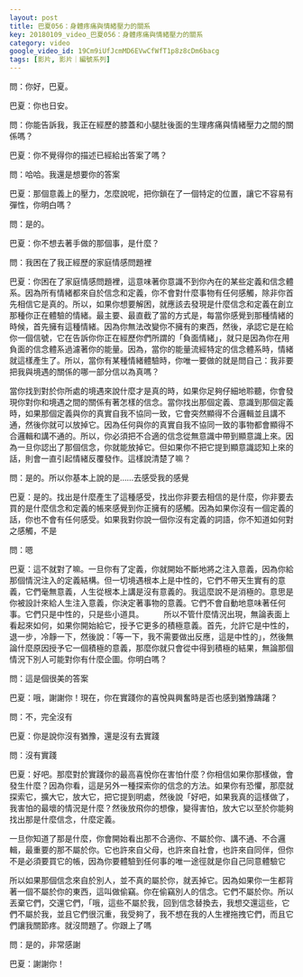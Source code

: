 ```yaml
---
layout: post
title: 巴夏056：身體疼痛與情緒壓力的關系
key: 20180109_video_巴夏056：身體疼痛與情緒壓力的關系
category: video
google_video_id: 19Cm9iUfJcmMD6EVwCfWfT1p8z8cDm6bacg
tags: [影片, 影片｜編號系列]
---
```



問：你好，巴夏。

巴夏：你也日安。

問：你能告訴我，我正在經歷的膝蓋和小腿肚後面的生理疼痛與情緒壓力之間的關係嗎？

巴夏：你不覺得你的描述已經給出答案了嗎？

問：哈哈。我還是想要你的答案

巴夏：那個意義上的壓力，怎麼說呢，把你鎖在了一個特定的位置，讓它不容易有彈性，你明白嗎？

問：是的。

巴夏：你不想去著手做的那個事，是什麼？

問：我困在了我正經歷的家庭情感問題裡

巴夏：你困在了家庭情感問題裡，這意味著你意識不到你內在的某些定義和信念體系。因為所有情緒都來自於信念和定義，你不會對什麼事物有任何感觸，除非你首先相信它是真的。所以，如果你想要解困，就應該去發現是什麼信念和定義在創立那種你正在體驗的情緒。最主要、最直截了當的方式是，每當你感覺到那種情緒的時候，首先擁有這種情緒。因為你無法改變你不擁有的東西，然後，承認它是在給你一個信號，它在告訴你你正在經歷你們所謂的「負面情緒」，就只是因為你在用負面的信念體系過濾著你的能量。因為，當你的能量流經特定的信念體系時，情緒就這樣產生了。所以，當你有某種情緒體驗時，你唯一要做的就是問自己：我非要把我與境遇的關係的哪一部分信以為真嗎？

當你找到對於你所處的境遇來說什麼才是真的時，如果你足夠仔細地聆聽，你會發現你對你和境遇之間的關係有著怎樣的信念。當你找出那個定義、意識到那個定義時，如果那個定義與你的真實自我不協同一致，它會突然顯得不合邏輯並且講不通，然後你就可以放掉它。因為任何與你的真實自我不協同一致的事物都會顯得不合邏輯和講不通的。所以，你必須把不合適的信念從無意識中帶到顯意識上來。因為一旦你認出了那個信念，你就能放掉它。但如果你不把它提到顯意識認知上來的話，則會一直引起情緒反覆發作。這樣說清楚了嘛？

問：是的。所以你基本上說的是……去感受我的感覺

巴夏：是的。找出是什麼產生了這種感受，找出你非要去相信的是什麼，你非要去買的是什麼信念和定義的帳來感覺到你正擁有的感觸。因為如果你沒有一個定義的話，你也不會有任何感受。如果我對你說一個你沒有定義的詞語，你不知道如何對之感觸，不是

問：嗯

巴夏：這不就對了嘛。一旦你有了定義，你就開始不斷地將之注入意義，因為你給那個情況注入的定義結構。但一切境遇根本上是中性的，它們不帶天生實有的意義，它們毫無意義，人生從根本上講是沒有意義的。我這麼說不是消極的。意思是你被設計來給人生注入意義，你決定著事物的意義。它們不會自動地意味著任何事。它們只是中性的，只是些小道具。
　　
所以不管什麼情況出現，無論表面上看起來如何，如果你開始給它，授予它更多的積極意義。首先，允許它是中性的，退一步，冷靜一下，然後說：「等一下，我不需要做出反應，這是中性的」，然後無論什麼原因授予它一個積極的意義，那麼你就只會從中得到積極的結果，無論那個情況下別人可能對你有什麼企圖。你明白嗎？

問：這是個很美的答案

巴夏：哦，謝謝你！現在，你在實踐你的喜悅與興奮時是否也感到猶豫躊躇？

問：不，完全沒有

巴夏：你是說你沒有猶豫，還是沒有去實踐

問：沒有實踐

巴夏：好吧。那麼對於實踐你的最高喜悅你在害怕什麼？你相信如果你那樣做，會發生什麼？因為你看，這是另外一種探索你的信念的方法。如果你有恐懼，那麼就探索它，擴大它，放大它，把它提到明處，然後說「好吧，如果我真的這樣做了，我害怕的最壞的情況是什麼？然後放飛你的想像，變得害怕，放大它以至於你能夠找出那是什麼信念，什麼定義。

一旦你知道了那是什麼，你會開始看出那不合適你、不屬於你、講不通、不合邏輯，最重要的那不屬於你。它也許來自父母，也許來自社會，也許來自同伴，但你不是必須要買它的帳，因為你要體驗到任何事的唯一途徑就是你自己同意體驗它

所以如果那個信念來自於別人，並不真的屬於你，就丟掉它。因為如果你一生都背著一個不屬於你的東西，這叫做偷竊。你在偷竊別人的信念。它們不屬於你。所以丟棄它們，交還它們，「哦，這些不屬於我，回到信念替換去，我想交還這些，它們不屬於我，並且它們很沉重，我受夠了，我不想在我的人生裡拖拽它們，而且它們讓我關節疼。就沒問題了。你跟上了嗎

問：是的，非常感謝

巴夏：謝謝你！
